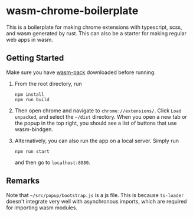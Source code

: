# wasm-chrome-boilerplate
This is a boilerplate for making chrome extensions with typescript, scss, and wasm generated by rust. This can also be a starter for making regular web apps in wasm.

## Getting Started

Make sure you have [wasm-pack](https://github.com/rustwasm/wasm-pack) downloaded before running.

1. From the root directory, run
    ```
    npm install
    npm run build
    ```

2. Then open chrome and navigate to `chrome://extensions/`. Click `Load unpacked`, and select the `~/dist` directory. When you open a new tab or the popup in the top right, you should see a list of buttons that use wasm-bindgen.

3. Alternatively, you can also run the app on a local server. Simply run
    ```
    npm run start
    ```
    and then go to `localhost:8080`.

## Remarks
Note that `~/src/popup/bootstrap.js` is a js file. This is because `ts-loader` doesn't integrate very well with asynchronous imports, which are required for importing wasm modules.
